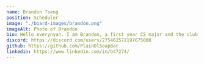 ```yaml
---
name: Brandon Tseng
position: Scheduler
image: "./board-images/brandon.png"
imageAlt: Photo of Brandon
bio: Hello everynyan. I am Brandon, a first year CS major and the club's Scheduler! I started learning Japanese towards the end of summer in 2023 because of Japanese music. Since then, I've been "very consistently" studying Japanese...haha. Some artists that I like are Kessoku Band, AKFG, Minami, TUYU, Hoshimachi Suisei, sakanaction, and Galileo Galilei! I also LOVEE Bocchi the Rock!!! At JLL, I hope to help provide a fun space for people to learn Japanese and share their passion for the language with others! ٩(^ᗜ^ )و
discord: https://discord.com/users/275462572197675008
github: https://github.com/PlainOlSoapBar
linkedin: https://www.linkedin.com/in/bt7274/
---
```

